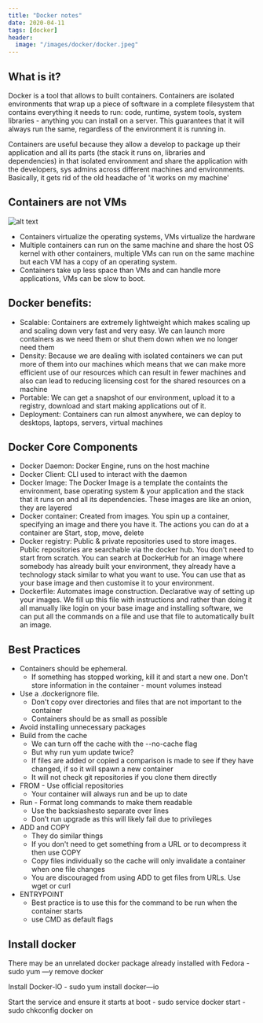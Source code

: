 ```yaml
---
title: "Docker notes"
date: 2020-04-11
tags: [docker]
header:
  image: "/images/docker/docker.jpeg"
---
```


## What is it?
Docker is a tool that allows to built containers. Containers are isolated environments that wrap up a piece of software in a complete filesystem that contains everything it needs to run: code, runtime, system tools, system libraries - anything you can install on a server. This guarantees that it will always run the same, regardless of the environment it is running in.

Containers are useful because they allow a develop to package up their application and all its parts (the stack it runs on, libraries and dependencies) in that isolated environment and share the application with the developers, sys admins across different machines and environments. Basically, it gets rid of the old headache of 'it works on my machine'

## Containers are not VMs
![alt text](/image/docker/containers_photo.png)

- Containers virtualize the operating systems, VMs virtualize the hardware
- Multiple containers can run on the same machine and share the host OS kernel with other containers, multiple VMs can run on the same machine but each VM has a copy of an operating system.
- Containers take up less space than VMs and can handle more applications, VMs can be slow to boot.

## Docker benefits:
- Scalable: Containers are extremely lightweight which makes scaling up and scaling down very fast and very easy. We can launch more containers as we need them or shut them down when we no longer need them
- Density: Because we are dealing with isolated containers we can put more of them into our machines which means that we can make more efficient use of our resources which can result in fewer machines and also can lead to reducing licensing cost for the shared resources on a machine
- Portable: We can get a snapshot of our environment, upload it to a registry, download and start making applications out of it.
- Deployment: Containers can run almost anywhere, we can deploy to desktops, laptops, servers, virtual machines

## Docker Core Components
- Docker Daemon: Docker Engine, runs on the host machine
- Docker Client: CLI used to interact with the daemon
- Docker Image:
	The Docker Image is a template the containts the environment, base operating system & your application and the stack that it runs on and all its dependencies. These images are like an onion, they are layered 
- Docker container:
	Created from images. You spin up a container, specifying an image and there you have it. The actions you can do at a container are Start, stop, move, delete
- Docker registry:
	Public & private repositories used to store images. Public repositories are searchable via the docker hub. You don't need to start from scratch. You can search at DockerHub for an image where somebody has already built your environment, they already have a technology stack similar to what you want to use. You can use that as your base image and then customise it to your environment.
- Dockerfile:
	Automates image construction. Declarative way of setting up your images. We fill up this file with instructions and rather than doing it all manually like login on your base image and installing software, we can put all the commands on a file and use that file to automatically built an image.


## Best Practices
- Containers should be ephemeral.
    - If something has stopped working, kill it and start a new one. Don't store information in the container - mount volumes instead
- Use a .dockerignore file.
    - Don't copy over directories and files that are not important to the container
    - Containers should be as small as possible
- Avoid installing unnecessary packages
- Build from the cache
	- We can turn off the cache with the --no-cache flag
	- But why run yum update twice?
	- If files are added or copied a comparison is made to see if they have changed, if so it will spawn a new container
	- It will not check git repositories if you clone them directly
- FROM - Use official repositories
	- Your container will always run and be up to date
- Run - Format long commands to make them readable
	- Use the backsiashesto separate over lines
	- Don’t run upgrade as this will likely fail due to privileges
- ADD and COPY
	- They do similar things
	- If you don't need to get something from a URL or to decompress it then use COPY
	- Copy files individually so the cache will only invalidate a container when one file changes
	- You are discouraged from using ADD to get files from URLs. Use wget or curl
- ENTRYPOINT
	- Best practice is to use this for the command to be run when the container starts
	- use CMD as default flags

## Install docker
There may be an unrelated docker package already installed with Fedora
    - sudo yum —y remove docker
    
Install Docker-lO
    - sudo yum install docker—io

Start the service and ensure it starts at boot
    - sudo service docker start
    - sudo chkconfig docker on
